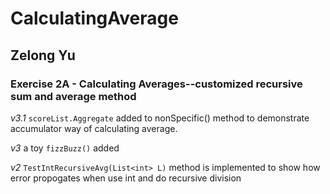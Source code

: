 # CalculatingAverage
## Zelong Yu
### Exercise 2A - Calculating Averages--customized recursive sum and average method

*v3.1* `scoreList.Aggregate` added to nonSpecific() method to demonstrate accumulator way of calculating average.

*v3* a toy `fizzBuzz()` added

*v2* 
```TestIntRecursiveAvg(List<int> L)``` method is implemented to show how error propogates when use int and do recursive division

